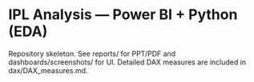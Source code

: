 # IPL Analysis — Power BI + Python (EDA)
Repository skeleton. See reports/ for PPT/PDF and dashboards/screenshots/ for UI.
Detailed DAX measures are included in dax/DAX_measures.md.
